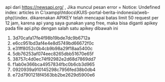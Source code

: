 api dari https://newsapi.org/ , 
Jika muncul pesan error = Notice: Undefined index: articles in C:\xampp\htdocs\KUIS-portal-berita-indonesia(web-php)\index.
dikarenakan APIKEY telah mencapai batas limit 50 request per 12 jam, karena api yang saya gunakan yang free, 
maka bisa diganti apikey pada file api.php dengan salah satu apikey dibawah ini

1. 3d70cafa17fe4f98b19bde7dc9b6712a
2. e6cc951bd3af4e4e8d5749bd66672f0c
3. e31ff8052c0b4cb9b98a29f18aa5400c
4. 5db76253af074eec8265dbb51670e65f
5. 38757c4d0ec74f92982e2d68d7869dd7
6. f1ab0e366bca4957834fbc0b6cb3d965
7. 0920939a910145298c7956fed38b0db4
8. e72d7901218f4563bb2be2629d5900e6
